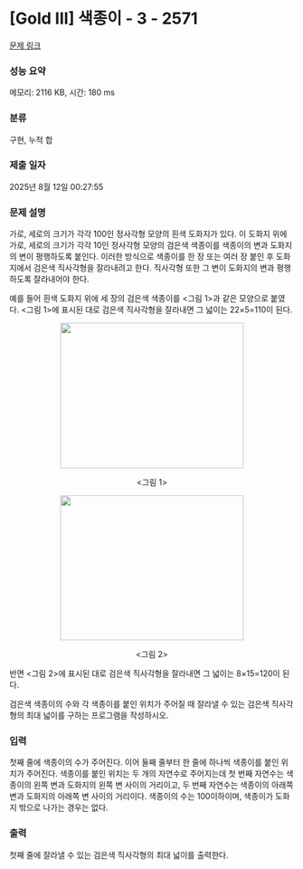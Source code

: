 # [Gold III] 색종이 - 3 - 2571 

[문제 링크](https://www.acmicpc.net/problem/2571) 

### 성능 요약

메모리: 2116 KB, 시간: 180 ms

### 분류

구현, 누적 합

### 제출 일자

2025년 8월 12일 00:27:55

### 문제 설명

<p>가로, 세로의 크기가 각각 100인 정사각형 모양의 흰색 도화지가 있다. 이 도화지 위에 가로, 세로의 크기가 각각 10인 정사각형 모양의 검은색 색종이를 색종이의 변과 도화지의 변이 평행하도록 붙인다. 이러한 방식으로 색종이를 한 장 또는 여러 장 붙인 후 도화지에서 검은색 직사각형을 잘라내려고 한다. 직사각형 또한 그 변이 도화지의 변과 평행하도록 잘라내어야 한다.</p>

<p>예를 들어 흰색 도화지 위에 세 장의 검은색 색종이를 <그림 1>과 같은 모양으로 붙였다. <그림 1>에 표시된 대로 검은색 직사각형을 잘라내면 그 넓이는 22×5=110이 된다.</p>

<p style="text-align: center;"><img alt="" src="https://upload.acmicpc.net/dd83053d-3e5d-4233-a5e9-467be7ea8556/-/preview/" style="width: 324px; height: 257px;"></p>

<p style="text-align: center;"><그림 1></p>

<p style="text-align: center;"><img alt="" src="https://upload.acmicpc.net/7a7ebae5-6db9-4662-8a1e-03c2a884f771/-/preview/" style="width: 324px; height: 256px;"></p>

<p style="text-align: center;"><그림 2></p>

<p>반면 <그림 2>에 표시된 대로 검은색 직사각형을 잘라내면 그 넓이는 8×15=120이 된다.</p>

<p>검은색 색종이의 수와 각 색종이를 붙인 위치가 주어질 때 잘라낼 수 있는 검은색 직사각형의 최대 넓이를 구하는 프로그램을 작성하시오.</p>

### 입력 

 <p>첫째 줄에 색종이의 수가 주어진다. 이어 둘째 줄부터 한 줄에 하나씩 색종이를 붙인 위치가 주어진다. 색종이를 붙인 위치는 두 개의 자연수로 주어지는데 첫 번째 자연수는 색종이의 왼쪽 변과 도화지의 왼쪽 변 사이의 거리이고, 두 번째 자연수는 색종이의 아래쪽 변과 도화지의 아래쪽 변 사이의 거리이다. 색종이의 수는 100이하이며, 색종이가 도화지 밖으로 나가는 경우는 없다.</p>

### 출력 

 <p>첫째 줄에 잘라낼 수 있는 검은색 직사각형의 최대 넓이를 출력한다.</p>

